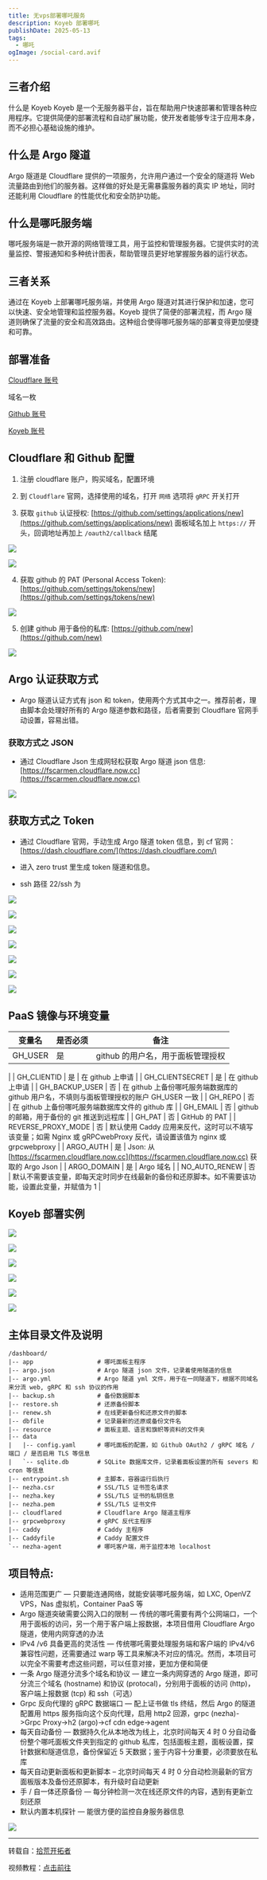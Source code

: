 ```yaml
---
title: 无vps部署哪吒服务
description: Koyeb 部署哪吒
publishDate: 2025-05-13
tags:
  - 哪吒
ogImage: /social-card.avif
---
```

## 三者介绍
什么是 Koyeb
Koyeb 是一个无服务器平台，旨在帮助用户快速部署和管理各种应用程序。它提供简便的部署流程和自动扩展功能，使开发者能够专注于应用本身，而不必担心基础设施的维护。

## 什么是 Argo 隧道
Argo 隧道是 Cloudflare 提供的一项服务，允许用户通过一个安全的隧道将 Web 流量路由到他们的服务器。这样做的好处是无需暴露服务器的真实 IP 地址，同时还能利用 Cloudflare 的性能优化和安全防护功能。

## 什么是哪吒服务端
哪吒服务端是一款开源的网络管理工具，用于监控和管理服务器。它提供实时的流量监控、警报通知和多种统计图表，帮助管理员更好地掌握服务器的运行状态。

## 三者关系
通过在 Koyeb 上部署哪吒服务端，并使用 Argo 隧道对其进行保护和加速，您可以快速、安全地管理和监控服务器。Koyeb 提供了简便的部署流程，而 Argo 隧道则确保了流量的安全和高效路由。这种组合使得哪吒服务端的部署变得更加便捷和可靠。

## 部署准备

[Cloudflare 账号](https://www.cloudflare.com/zh-cn/)

域名一枚

[Github 账号](https://github.com/)

[Koyeb 账号](https://www.koyeb.com/)

## Cloudflare 和 Github 配置

1. 注册 cloudflare 账户，购买域名，配置环境

2. 到 `Cloudflare` 官网，选择使用的域名，打开 `网络` 选项将 `gRPC` 开关打开

3. 获取 `github` 认证授权: [https://github.com/settings/applications/new](https://github.com/settings/applications/new) 面板域名加上 `https://` 开头，回调地址再加上 `/oauth2/callback` 结尾

![](https://686e7a0.webp.li/202407221632299.png)

![](https://686e7a0.webp.li/clientID.png)

4. 获取 github 的 PAT (Personal Access Token): [https://github.com/settings/tokens/new](https://github.com/settings/tokens/new)

![](https://686e7a0.webp.li/PAT.png)

5. 创建 github 用于备份的私库: [https://github.com/new](https://github.com/new)

![](https://686e7a0.webp.li/%E5%A4%87%E4%BB%BD%E7%9A%84%E7%A7%81%E5%BA%93.png)

## Argo 认证获取方式

- Argo 隧道认证方式有 json 和 token，使用两个方式其中之一。推荐前者，理由脚本会处理好所有的 Argo 隧道参数和路径，后者需要到 Cloudflare 官网手动设置，容易出错。

### 获取方式之 JSON

- 通过 Cloudflare Json 生成网轻松获取 Argo 隧道 json 信息: [https://fscarmen.cloudflare.now.cc](https://fscarmen.cloudflare.now.cc)

![](https://686e7a0.webp.li/%E9%9A%A7%E9%81%93json%E4%BF%A1%E6%81%AF.png)

## 获取方式之 Token

- 通过 Cloudflare 官网，手动生成 Argo 隧道 token 信息，到 cf 官网：[https://dash.cloudflare.com/](https://dash.cloudflare.com/)

- 进入 zero trust 里生成 token 隧道和信息。

- ssh 路径 22/ssh 为 <client id>

![](https://686e7a0.webp.li/%E9%9A%A7%E9%81%93%E5%92%8C%E4%BF%A1%E6%81%AF.png)

![](https://686e7a0.webp.li/%E9%9A%A7%E9%81%93%E5%92%8C%E4%BF%A1%E6%81%AF2.png)

![](https://686e7a0.webp.li/%E9%9A%A7%E9%81%93%E5%92%8C%E4%BF%A1%E6%81%AF3.png)

![](https://686e7a0.webp.li/%E9%9A%A7%E9%81%93%E5%92%8C%E4%BF%A1%E6%81%AF4.png)

![](https://686e7a0.webp.li/%E9%9A%A7%E9%81%93%E5%92%8C%E4%BF%A1%E6%81%AF5.png)

![](https://686e7a0.webp.li/%E9%9A%A7%E9%81%93%E5%92%8C%E4%BF%A1%E6%81%AF6.png)

![](https://686e7a0.webp.li/%E9%9A%A7%E9%81%93%E5%92%8C%E4%BF%A1%E6%81%AF7.png)

## PaaS 镜像与环境变量

| 变量名 | 是否必须 | 备注 |
| --- | --- | --- |
| GH_USER | 是 | github 的用户名，用于面板管理授权
 |
| GH_CLIENTID | 是 | 在 github 上申请
 |
| GH_CLIENTSECRET | 是 | 在 github 上申请
 |
| GH_BACKUP_USER | 否 | 在 github 上备份哪吒服务端数据库的 github 用户名，不填则与面板管理授权的账户 GH_USER 一致
 |
| GH_REPO | 否 | 在 github 上备份哪吒服务端数据库文件的 github 库 |
| GH_EMAIL | 否 | github 的邮箱，用于备份的 git 推送到远程库 |
| GH_PAT | 否 | GitHub 的 PAT |
| REVERSE_PROXY_MODE | 否 | 默认使用 Caddy 应用来反代，这时可以不填写该变量；如需 Nginx 或 gRPCwebProxy 反代，请设置该值为 nginx 或 grpcwebproxy |
| ARGO_AUTH | 是 | Json: 从 [https://fscarmen.cloudflare.now.cc](https://fscarmen.cloudflare.now.cc) 获取的 Argo Json |
| ARGO_DOMAIN | 是 | Argo 域名 |
| NO_AUTO_RENEW | 否 | 默认不需要该变量，即每天定时同步在线最新的备份和还原脚本。如不需要该功能，设置此变量，并赋值为 1 |


## Koyeb 部署实例

![](https://686e7a0.webp.li/%E9%83%A8%E7%BD%B2%E5%AE%9E%E4%BE%8B1.png)

![](https://686e7a0.webp.li/%E9%83%A8%E7%BD%B2%E5%AE%9E%E4%BE%8B2.png)

![](https://686e7a0.webp.li/%E9%83%A8%E7%BD%B2%E5%AE%9E%E4%BE%8B3.png)

![](https://686e7a0.webp.li/%E9%83%A8%E7%BD%B2%E5%AE%9E%E4%BE%8B4.png)

![](https://686e7a0.webp.li/%E9%83%A8%E7%BD%B2%E5%AE%9E%E4%BE%8B5.png)

![](https://686e7a0.webp.li/%E9%83%A8%E7%BD%B2%E5%AE%9E%E4%BE%8B6.png)

## 主体目录文件及说明

```
/dashboard/
|-- app                  # 哪吒面板主程序
|-- argo.json            # Argo 隧道 json 文件，记录着使用隧道的信息
|-- argo.yml             # Argo 隧道 yml 文件，用于在一同隧道下，根据不同域名来分流 web, gRPC 和 ssh 协议的作用
|-- backup.sh            # 备份数据脚本
|-- restore.sh           # 还原备份脚本
|-- renew.sh             # 在线更新备份和还原文件的脚本
|-- dbfile               # 记录最新的还原或备份文件名
|-- resource             # 面板主题、语言和旗帜等资料的文件夹
|-- data
|   |-- config.yaml      # 哪吒面板的配置，如 Github OAuth2 / gRPC 域名 / 端口 / 是否启用 TLS 等信息
|   `-- sqlite.db        # SQLite 数据库文件，记录着面板设置的所有 severs 和 cron 等信息
|-- entrypoint.sh        # 主脚本，容器运行后执行
|-- nezha.csr            # SSL/TLS 证书签名请求
|-- nezha.key            # SSL/TLS 证书的私钥信息
|-- nezha.pem            # SSL/TLS 证书文件
|-- cloudflared          # Cloudflare Argo 隧道主程序
|-- grpcwebproxy         # gRPC 反代主程序
|-- caddy                # Caddy 主程序
|-- Caddyfile            # Caddy 配置文件
`-- nezha-agent          # 哪吒客户端，用于监控本地 localhost
```

## 项目特点:

- 适用范围更广 — 只要能连通网络，就能安装哪吒服务端，如 LXC, OpenVZ VPS，Nas 虚拟机，Container PaaS 等
- Argo 隧道突破需要公网入口的限制 — 传统的哪吒需要有两个公网端口，一个用于面板的访问，另一个用于客户端上报数据，本项目借用 Cloudflare Argo 隧道，使用内网穿透的办法
- IPv4 /v6 具备更高的灵活性 — 传统哪吒需要处理服务端和客户端的 IPv4/v6 兼容性问题，还需要通过 warp 等工具来解决不对应的情况。然而，本项目可以完全不需要考虑这些问题，可以任意对接，更加方便和简便
- 一条 Argo 隧道分流多个域名和协议 — 建立一条内网穿透的 Argo 隧道，即可分流三个域名 (hostname) 和协议 (protocal)，分别用于面板的访问 (http)，客户端上报数据 (tcp) 和 ssh（可选）
- Grpc 反向代理的 gRPC 数据端口 — 配上证书做 tls 终结，然后 Argo 的隧道配置用 https 服务指向这个反向代理，启用 http2 回源，grpc (nezha)->Grpc Proxy->h2 (argo)->cf cdn edge->agent
- 每天自动备份 — 数据持久化从本地改为线上，北京时间每天 4 时 0 分自动备份整个哪吒面板文件夹到指定的 github 私库，包括面板主题，面板设置，探针数据和隧道信息，备份保留近 5 天数据；鉴于内容十分重要，必须要放在私库
- 每天自动更新面板和更新脚本 – 北京时间每天 4 时 0 分自动检测最新的官方面板版本及备份还原脚本，有升级时自动更新
- 手 / 自一体还原备份 — 每分钟检测一次在线还原文件的内容，遇到有更新立刻还原
- 默认内置本机探针 — 能很方便的监控自身服务器信息

![](https://686e7a0.webp.li/%E9%BB%98%E8%AE%A4%E5%86%85%E7%BD%AE%E6%9C%AC%E6%9C%BA%E6%8E%A2%E9%92%88.png)

---

转载自：[拾荒开拓者](https://www.kejiland.com/post/b461d20a.html)

视频教程：[点击前往](https://www.youtube.com/watch?v=YaQFfMckXFQ)
